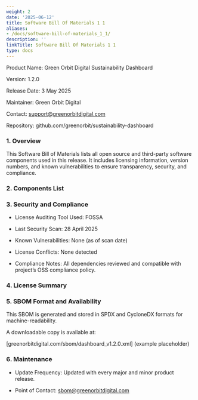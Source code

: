 ```yaml
---
weight: 2
date: '2025-06-12'
title: Software Bill Of Materials 1 1
aliases:
- /docs/software-bill-of-materials_1_1/
description: ''
linkTitle: Software Bill Of Materials 1 1
type: docs
---
```


<!-- Unsupported block type: table_of_contents -->



Product Name: Green Orbit Digital Sustainability Dashboard

Version: 1.2.0

Release Date: 3 May 2025

Maintainer: Green Orbit Digital

Contact: support@greenorbitdigital.com

Repository: github.com/greenorbit/sustainability-dashboard

<!-- Unsupported block type: divider -->

### 1. Overview

This Software Bill of Materials lists all open source and third-party software components used in this release. It includes licensing information, version numbers, and known vulnerabilities to ensure transparency, security, and compliance.

<!-- Unsupported block type: divider -->

### 2. Components List

<!-- Unsupported block type: divider -->

### 3. Security and Compliance

- License Auditing Tool Used: FOSSA

- Last Security Scan: 28 April 2025

- Known Vulnerabilities: None (as of scan date)

- License Conflicts: None detected

- Compliance Notes: All dependencies reviewed and compatible with project’s OSS compliance policy.

<!-- Unsupported block type: divider -->

### 4. License Summary

<!-- Unsupported block type: divider -->

### 5. SBOM Format and Availability

This SBOM is generated and stored in SPDX and CycloneDX formats for machine-readability.

A downloadable copy is available at:

[greenorbitdigital.com/sbom/dashboard_v1.2.0.xml] (example placeholder)

<!-- Unsupported block type: code -->



<!-- Unsupported block type: divider -->

### 6. Maintenance

- Update Frequency: Updated with every major and minor product release.

- Point of Contact: sbom@greenorbitdigital.com

<!-- Unsupported block type: divider -->
